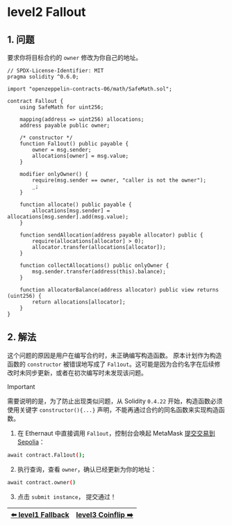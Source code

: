 # level2 Fallout

## 1. 问题

要求你将目标合约的 `owner` 修改为你自己的地址。

```solidity
// SPDX-License-Identifier: MIT
pragma solidity ^0.6.0;

import "openzeppelin-contracts-06/math/SafeMath.sol";

contract Fallout {
    using SafeMath for uint256;

    mapping(address => uint256) allocations;
    address payable public owner;

    /* constructor */
    function Fal1out() public payable {
        owner = msg.sender;
        allocations[owner] = msg.value;
    }

    modifier onlyOwner() {
        require(msg.sender == owner, "caller is not the owner");
        _;
    }

    function allocate() public payable {
        allocations[msg.sender] = allocations[msg.sender].add(msg.value);
    }

    function sendAllocation(address payable allocator) public {
        require(allocations[allocator] > 0);
        allocator.transfer(allocations[allocator]);
    }

    function collectAllocations() public onlyOwner {
        msg.sender.transfer(address(this).balance);
    }

    function allocatorBalance(address allocator) public view returns (uint256) {
        return allocations[allocator];
    }
}
```

## 2. 解法

这个问题的原因是用户在编写合约时，未正确编写构造函数。
原本计划作为构造函数的 `constructor` 被错误地写成了 `Fal1out`。这可能是因为合约名字在后续修改时未同步更新，或者在初次编写时未发现该问题。

> [!IMPORTANT]
> 需要说明的是，为了防止出现类似问题，从 Solidity `0.4.22` 开始，构造函数必须使用关键字 `constructor(){...}` 声明，不能再通过合约的同名函数来实现构造函数。

1. 在 Ethernaut 中直接调用 `Fal1out`，控制台会唤起 MetaMask [提交交易到 Sepolia](https://sepolia.etherscan.io/tx/0xbc8f6e10e83031627679c22aa5f18effb9af0d47055c9f79d2e90d7b66cbf741)：


```bash
await contract.Fal1out();
```

2. 执行查询，查看 `owner`，确认已经更新为你的地址：

```bash
await contract.owner()
```

3. 点击 `submit instance`， 提交通过！


| [⬅️ level1 Fallback](../level1_fallback/README.md) | [level3 Coinflip ➡️](../level3_coinflip/README.md) |
| :---------------------------------------------- | -------------------------------------: |